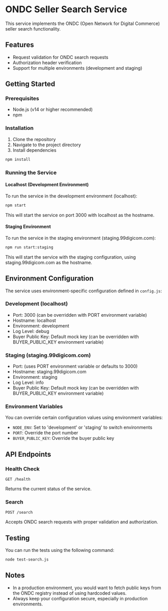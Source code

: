 # ONDC Seller Search Service

This service implements the ONDC (Open Network for Digital Commerce) seller search functionality.

## Features
- Request validation for ONDC search requests
- Authorization header verification
- Support for multiple environments (development and staging)

## Getting Started

### Prerequisites
- Node.js (v14 or higher recommended)
- npm

### Installation

1. Clone the repository
2. Navigate to the project directory
3. Install dependencies

```bash
npm install
```

### Running the Service

#### Localhost (Development Environment)
To run the service in the development environment (localhost):

```bash
npm start
```

This will start the service on port 3000 with localhost as the hostname.

#### Staging Environment
To run the service in the staging environment (staging.99digicom.com):

```bash
npm run start:staging
```

This will start the service with the staging configuration, using staging.99digicom.com as the hostname.

## Environment Configuration

The service uses environment-specific configuration defined in `config.js`:

### Development (localhost)
- Port: 3000 (can be overridden with PORT environment variable)
- Hostname: localhost
- Environment: development
- Log Level: debug
- Buyer Public Key: Default mock key (can be overridden with BUYER_PUBLIC_KEY environment variable)

### Staging (staging.99digicom.com)
- Port: (uses PORT environment variable or defaults to 3000)
- Hostname: staging.99digicom.com
- Environment: staging
- Log Level: info
- Buyer Public Key: Default mock key (can be overridden with BUYER_PUBLIC_KEY environment variable)

### Environment Variables
You can override certain configuration values using environment variables:
- `NODE_ENV`: Set to 'development' or 'staging' to switch environments
- `PORT`: Override the port number
- `BUYER_PUBLIC_KEY`: Override the buyer public key

## API Endpoints

### Health Check
```
GET /health
```
Returns the current status of the service.

### Search
```
POST /search
```
Accepts ONDC search requests with proper validation and authorization.

## Testing
You can run the tests using the following command:

```bash
node test-search.js
```

## Notes
- In a production environment, you would want to fetch public keys from the ONDC registry instead of using hardcoded values.
- Always keep your configuration secure, especially in production environments.